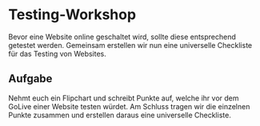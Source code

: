 # Testing-Workshop

Bevor eine Website online geschaltet wird, sollte diese entsprechend getestet werden. Gemeinsam erstellen wir nun eine universelle Checkliste für das Testing von Websites.

## Aufgabe

Nehmt euch ein Flipchart und schreibt Punkte auf, welche ihr vor dem GoLive einer Website testen würdet. Am Schluss tragen wir die einzelnen Punkte zusammen und erstellen daraus eine universelle Checkliste.

